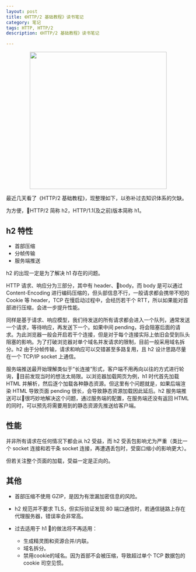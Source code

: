 ```yaml
---
layout: post
title: 《HTTP/2 基础教程》读书笔记
category: 笔记
tags: HTTP, HTTP/2
description: 《HTTP/2 基础教程》读书笔记

---
```


<div align="center"><img width="375" src="https://img3.doubanio.com/lpic/s29665581.jpg"/></div>

最近几天看了《HTTP/2 基础教程》，现整理如下，以弥补过去知识体系的欠缺。

为方便，HTTP/2 简称 h2，HTTP/1.1(及之前)版本简称 h1。

## h2 特性

- 首部压缩
- 分帧传输
- 服务端推送

h2 的出现一定是为了解决 h1 存在的问题。

HTTP 请求、响应分为三部分，其中有 header、body。而 body 是可以通过 Content-Encoding 进行编码压缩的，但头部信息不行，一般请求都会携带不短的 Cookie 等 header，TCP 在慢启动过程中，会经历若干个 RTT，所以如果能对首部进行压缩，会进一步提升性能。

同样是基于请求、响应模型，我们待发送的所有请求都会进入一个队列，通常发送一个请求，等待响应，再发送下一个。如果中间 pending，将会阻塞后面的请求。为此浏览器一般会开启若干个连接，但是对于每个连接实际上依旧会受到队头阻塞的影响。为了打破浏览器对单个域名并发请求的限制，目前一般采用域名拆分。h2 由于分帧传输，请求和响应可以交错甚至多路复用，且 h2 设计思路尽量在一个 TCP/IP socket 上通信。

服务端推送最开始理解类似于“长连接”形式，客户端不用再向以往的方式进行轮询，目前发现当时的想法太局限。以浏览器加载网页为例，h1 时代首先加载 HTML 并解析，然后逐个加载各种静态资源。但这里有个问题就是，如果后端渲染 HTML 导致页面 pending 很长，会导致静态资源加载因此延后。h2 服务端推送可以很巧妙地解决这个问题，通过服务端的配置，在服务端还没有返回 HTML 的同时，可以预先将需要用到的静态资源先推送给客户端。

## 性能

并非所有请求在任何情况下都会从 h2 受益，而 h2 受丢包影响尤为严重（类比一个 socket 连接和若干条 socket 连接，再遭遇丢包时，受窗口缩小的影响更大）。

但若关注整个页面的加载，受益一定是正向的。

## 其他

- 首部压缩不使用 GZIP，是因为有泄漏加密信息的风险。
- h2 规范并不要求 TLS，但实际验证发现 80 端口通信时，若通信链路上存在代理服务器，错误率会非常高。
- 过去适用于 h1 的做法将不再适用：

  - 生成精灵图和资源合并/内联。
  - 域名拆分。
  - 禁用cookie的域名。因为首部不会被压缩，导致超过单个 TCP 数据包的 cookie 司空见惯。

